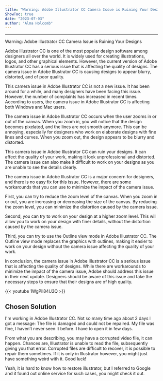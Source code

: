 ```yaml
---
title: "Warning: Adobe Illustrator CC Camera Issue is Ruining Your Designs"
ShowToc: true 
date: "2023-07-03"
author: "Alma Holcomb"
---
```

*****
Warning: Adobe Illustrator CC Camera Issue is Ruining Your Designs

Adobe Illustrator CC is one of the most popular design software among designers all over the world. It is widely used for creating illustrations, logos, and other graphical elements. However, the current version of Adobe Illustrator CC has a serious issue that is affecting the quality of designs. The camera issue in Adobe Illustrator CC is causing designs to appear blurry, distorted, and of poor quality. 

This camera issue in Adobe Illustrator CC is not a new issue. It has been around for a while, and many designers have been facing this issue. However, the number of complaints has increased in recent times. According to users, the camera issue in Adobe Illustrator CC is affecting both Windows and Mac users.

The camera issue in Adobe Illustrator CC occurs when the user zooms in or out of the canvas. When you zoom in, you will notice that the design becomes pixelated, and the lines are not smooth anymore. This can be annoying, especially for designers who work on elaborate designs with fine lines and curves. When you zoom out, the design appears to be blurry and distorted.

This camera issue in Adobe Illustrator CC can ruin your designs. It can affect the quality of your work, making it look unprofessional and distorted. The camera issue can also make it difficult to work on your designs as you are unable to see the details clearly.

The camera issue in Adobe Illustrator CC is a major concern for designers, and there is no easy fix for this issue. However, there are some workarounds that you can use to minimize the impact of the camera issue.

First, you can try to reduce the zoom level of the canvas. When you zoom in or out, you are increasing or decreasing the size of the canvas. By reducing the zoom level, you can minimize the distortion caused by the camera issue.

Second, you can try to work on your design at a higher zoom level. This will allow you to work on your design with finer details, without the distortion caused by the camera issue.

Third, you can try to use the Outline view mode in Adobe Illustrator CC. The Outline view mode replaces the graphics with outlines, making it easier to work on your design without the camera issue affecting the quality of your work.

In conclusion, the camera issue in Adobe Illustrator CC is a serious issue that is affecting the quality of designs. While there are workarounds to minimize the impact of the camera issue, Adobe should address this issue in their next update. Designers should be aware of this issue and take the necessary steps to ensure that their designs are of high quality.

{{< youtube 1WgPll84U2Q >}} 



## Chosen Solution
 I'm working in Adobe Illustrator CC. Not so many time ago about 2 days I got a message: The file is damaged and could not be repaired. My file was fine, I haven’t never seen it before. I have to open it in few days.

 From what you are describing, you may have a corrupted video file, it can happen. Chances are, Illustrator is unable to read the file, subsequently giving you that error. Corrupted files are difficult to recover, it is possible to repair them sometimes. If it is only in Illustrator however, you might just have something weird with it. Good luck!

 Yeah, it is hard to know how to restore illustrator, but I referred to Google and it found out online service for such cases, you might check it out.




